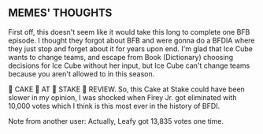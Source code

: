## MEMES' THOUGHTS

  First off, this doesn't seem like it would take this long to complete one BFB episode. I thought they forgot about BFB and were gonna do a BFDIA where they just stop and forget about it for years upon end. I'm glad that Ice Cube wants to change teams, and escape from Book (Dictionary) choosing decisions for Ice Cube without her input, but Ice Cube can't change teams because you aren't allowed to in this season.

  👏 CAKE 👏 AT 👏 STAKE 👏 REVIEW. So, this Cake at Stake could have been slower in my opinion, I was shocked when Firey Jr. got eliminated with 10,000 votes which I think is this most ever in the history of BFDI.
  
  Note from another user: Actually, Leafy got 13,835 votes one time.
